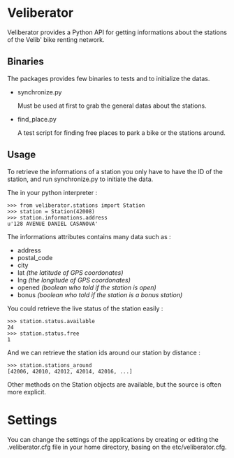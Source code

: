 Veliberator
===========

Veliberator provides a Python API for getting informations
about the stations of the Velib' bike renting network.

Binaries
--------

The packages provides few binaries to tests and to initialize the datas.

* synchronize.py

  Must be used at first to grab the general datas about the stations.

* find_place.py

  A test script for finding free places to park a bike or the stations around.

Usage
-----

To retrieve the informations of a station you only
have to have the ID of the station, and run synchronize.py
to initiate the data.

The in your python interpreter :

    >>> from veliberator.stations import Station
    >>> station = Station(42008)
    >>> station.informations.address
    u'128 AVENUE DANIEL CASANOVA'

The informations attributes contains many data such as :

* address
* postal_code
* city
* lat *(the latitude of GPS coordonates)*
* lng *(the longitude of GPS coordonates)*
* opened *(boolean who told if the station is open)*
* bonus *(boolean who told if the station is a bonus station)*

You could retrieve the live status of the station easily :

    >>> station.status.available
    24
    >>> station.status.free
    1
  
And we can retrieve the station ids around our station by distance :

    >>> station.stations_around
    [42006, 42010, 42012, 42014, 42016, ...]

Other methods on the Station objects are available, but the source is often more explicit.

Settings
========

You can change the settings of the applications by creating or editing the .veliberator.cfg 
file in your home directory, basing on the etc/veliberator.cfg.

